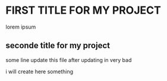 # FIRST TITLE FOR MY PROJECT
lorem ipsum


## seconde title for my project


some line update this file after updating in very bad

i will create here something
